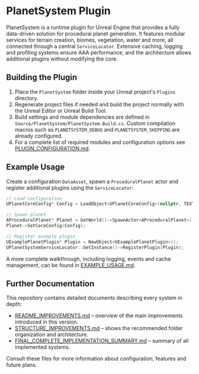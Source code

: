 # PlanetSystem Plugin

PlanetSystem is a runtime plugin for Unreal Engine that provides a fully data-driven solution for procedural planet generation. It features modular services for terrain creation, biomes, vegetation, water and more, all connected through a central `ServiceLocator`. Extensive caching, logging and profiling systems ensure AAA performance, and the architecture allows additional plugins without modifying the core.

## Building the Plugin

1. Place the `PlanetSystem` folder inside your Unreal project's `Plugins` directory.
2. Regenerate project files if needed and build the project normally with the Unreal Editor or Unreal Build Tool.
3. Build settings and module dependencies are defined in `Source/PlanetSystem/PlanetSystem.Build.cs`. Custom compilation macros such as `PLANETSYSTEM_DEBUG` and `PLANETSYSTEM_SHIPPING` are already configured.
4. For a complete list of required modules and configuration options see [PLUGIN_CONFIGURATION.md](PLUGIN_CONFIGURATION.md).

## Example Usage

Create a configuration `DataAsset`, spawn a `ProceduralPlanet` actor and register additional plugins using the `ServiceLocator`:

```cpp
// Load configuration
UPlanetCoreConfig* Config = LoadObject<UPlanetCoreConfig>(nullptr, TEXT("/Game/Configs/PlanetConfig"));

// Spawn planet
AProceduralPlanet* Planet = GetWorld()->SpawnActor<AProceduralPlanet>();
Planet->SetCoreConfig(Config);

// Register example plugin
UExamplePlanetPlugin* Plugin = NewObject<UExamplePlanetPlugin>();
UPlanetSystemServiceLocator::GetInstance()->RegisterPlugin(Plugin);
```

A more complete walkthrough, including logging, events and cache management, can be found in [EXAMPLE_USAGE.md](EXAMPLE_USAGE.md).

## Further Documentation

This repository contains detailed documents describing every system in depth:

- [README_IMPROVEMENTS.md](README_IMPROVEMENTS.md) – overview of the main improvements introduced in this version.
- [STRUCTURE_IMPROVEMENTS.md](STRUCTURE_IMPROVEMENTS.md) – shows the recommended folder organization and architecture.
- [FINAL_COMPLETE_IMPLEMENTATION_SUMMARY.md](FINAL_COMPLETE_IMPLEMENTATION_SUMMARY.md) – summary of all implemented systems.

Consult these files for more information about configuration, features and future plans.
